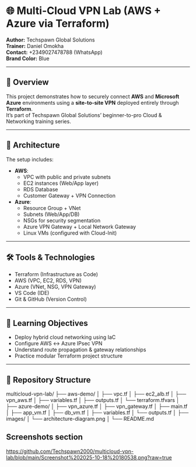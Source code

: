 # 🌐 Multi-Cloud VPN Lab (AWS + Azure via Terraform)

**Author:** Techspawn Global Solutions  
**Trainer:** Daniel Omokha  
**Contact:** +2349027478788 (WhatsApp)  
**Brand Color:** Blue  

---

## 🚀 Overview
This project demonstrates how to securely connect **AWS** and **Microsoft Azure** environments using a **site-to-site VPN** deployed entirely through **Terraform**.  
It’s part of Techspawn Global Solutions’ beginner-to-pro Cloud & Networking training series.

---

## 🧩 Architecture
The setup includes:
- **AWS**:
  - VPC with public and private subnets  
  - EC2 instances (Web/App layer)  
  - RDS Database  
  - Customer Gateway + VPN Connection  
- **Azure**:
  - Resource Group + VNet  
  - Subnets (Web/App/DB)  
  - NSGs for security segmentation  
  - Azure VPN Gateway + Local Network Gateway  
  - Linux VMs (configured with Cloud-Init)

---

## 🛠️ Tools & Technologies
- Terraform (Infrastructure as Code)
- AWS (VPC, EC2, RDS, VPN)
- Azure (VNet, NSG, VPN Gateway)
- VS Code (IDE)
- Git & GitHub (Version Control)

---

## 🧠 Learning Objectives
- Deploy hybrid cloud networking using IaC  
- Configure AWS ↔ Azure IPsec VPN  
- Understand route propagation & gateway relationships  
- Practice modular Terraform project structure  

---

## 📁 Repository Structure
multicloud-vpn-lab/
├── aws-demo/
│ ├── vpc.tf
│ ├── ec2_alb.tf
│ ├── vpn_aws.tf
│ ├── variables.tf
│ ├── outputs.tf
│ └── terraform.tfvars
│
├── azure-demo/
│ ├── vpn_azure.tf
│ ├── vpn_gateway.tf
│ ├── main.tf
│ ├── app_vm.tf
│ ├── db_vm.tf
│ ├── variables.tf
│ └── outputs.tf
│
├── images/
│ └── architecture-diagram.png
│
└── README.md

##  Screenshots section
https://github.com/Techspawn2000/multicloud-vpn-lab/blob/main/Screenshot%202025-10-18%20180538.png?raw=true
